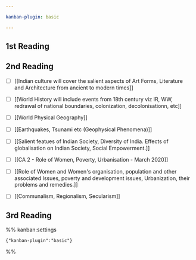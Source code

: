 ```yaml
---

kanban-plugin: basic

---
```


## 1st Reading



## 2nd Reading

- [ ] [[Indian culture will cover the salient aspects of Art Forms, Literature and Architecture from ancient to modern times]]
- [ ] [[World History will include events from 18th century viz IR, WW, redrawal of national boundaries, colonization, decolonisationn, etc]]
- [ ] [[World Physical Geography]]
- [ ] [[Earthquakes, Tsunami etc (Geophysical Phenomena)]]
- [ ] [[Salient featues of Indian Society, Diversity of India. Effects of globalisation on Indian Society, Social Empowerment.]]
- [ ] [[CA 2 - Role of Women, Poverty, Urbanisation - March 2020]]
- [ ] [[Role of Women and Women's organisation, population and other associated Issues, poverty and development issues, Urbanization, their problems and remedies.]]
- [ ] [[Communalism, Regionalism, Secularism]]


## 3rd Reading





%% kanban:settings
```
{"kanban-plugin":"basic"}
```
%%